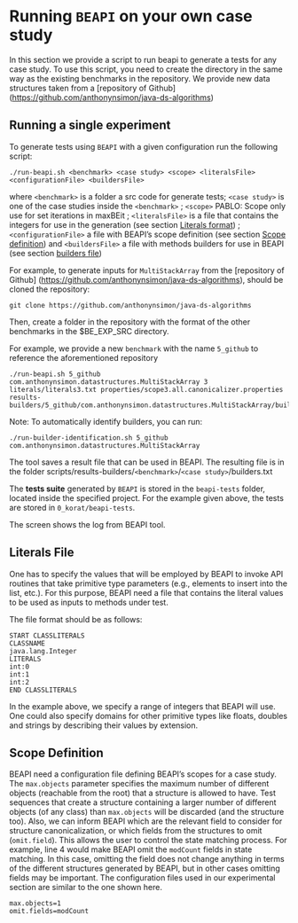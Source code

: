 # Running `BEAPI` on your own case study


In this section we provide a script to run beapi to generate a tests for any case study.
To use this script, you need to create the directory in the same way as the existing benchmarks in the repository.
We provide new data structures taken from a [repository of Github] (https://github.com/anthonynsimon/java-ds-algorithms)

## Running a single experiment

To generate tests using `BEAPI` with a given configuration run the following script:

```
./run-beapi.sh <benchmark> <case study> <scope> <literalsFile> <configurationFile> <buildersFile>
```

where `<benchmark>` is a folder a src code for generate tests; `<case study>` is one of the case studies inside the `<benchmark>` ; `<scope>` PABLO: Scope only use for set iterations in maxBEit  ; `<literalsFile>` is a file that contains the integers for use in the generation (see section [Literals format](#Literals-File)) ;`<configurationFile>` a file with BEAPI’s scope definition (see section [Scope definition](#scope-definition)) and `<buildersFile>` a file with methods builders for use in BEAPI (see section [builders file](#builders-definition)) 


For example, to generate inputs for `MultiStackArray` from the [repository of Github] (https://github.com/anthonynsimon/java-ds-algorithms), should be cloned the repository:
```
git clone https://github.com/anthonynsimon/java-ds-algorithms
```
Then, create a folder in the repository with the format of the other benchmarks in the $BE_EXP_SRC directory.

For example, we provide a new `benchmark` with the name `5_github` to reference the aforementioned repository

```
./run-beapi.sh 5_github com.anthonynsimon.datastructures.MultiStackArray 3 literals/literals3.txt properties/scope3.all.canonicalizer.properties results-builders/5_github/com.anthonynsimon.datastructures.MultiStackArray/builders.txt
```

Note: To automatically identify builders, you can run:
```
./run-builder-identification.sh 5_github com.anthonynsimon.datastructures.MultiStackArray
```
The tool saves a result file that can be used in BEAPI. The resulting file is in the folder scripts/results-builders/`<benchmark>`/`<case study>`/builders.txt


The  **tests suite** generated by `BEAPI` is stored in the `beapi-tests` folder, located inside the specified project. For the example given above, the tests are stored in `0_korat/beapi-tests`. 

The screen shows the log from BEAPI tool.

## Literals File
One has to specify the values that will be employed by BEAPI to invoke API routines that take primitive type parameters (e.g., elements to insert into the list, etc.). 
For this purpose, BEAPI need a file that contains the literal values to be used as inputs to methods under test.

The file format should be as follows:
```
START CLASSLITERALS
CLASSNAME
java.lang.Integer
LITERALS
int:0
int:1
int:2
END CLASSLITERALS
```

In the example above, we specify a range of integers that BEAPI will use. One could also specify domains for other primitive types like floats, doubles and strings by describing their values by extension.

## Scope Definition

BEAPI need a configuration file defining BEAPI’s scopes for a case study. The `max.objects` parameter specifies the maximum number of different objects (reachable from the root) that a structure is allowed to have. Test sequences that create a structure containing a larger number of different objects (of any class) than `max.objects` will be discarded (and the structure too). Also, we can inform BEAPI which are the relevant field to consider for structure canonicalization, or which fields from the structures to omit (`omit.field`). This allows the user to control the state matching process. For example, line 4 would make BEAPI omit the `modCount` fields in state matching. In this case, omitting the field does not change anything in terms of the different structures generated by BEAPI, but in other cases omitting fields may be important. The configuration files used in our experimental section are similar to the one shown here.
```
max.objects=1
omit.fields=modCount
```
